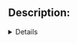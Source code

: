 ## Description:

<details of changes goes here>

**Related issue (if applicable):** fixes #<pysmartthings issue number goes here>

## Checklist:

- [X] The code change is tested and works locally.
- [X] Local tests pass.
- [X] There is no commented out code in this PR.
- [X] Tests have been added/updated and code coverage percentage does not drop. No exclusions in `.coveragerc` allowed
- [X] `README.MD` updated (if necessary)
